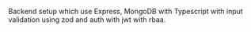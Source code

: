 Backend setup which use Express, MongoDB with Typescript with input validation using zod and auth with jwt with rbaa.
